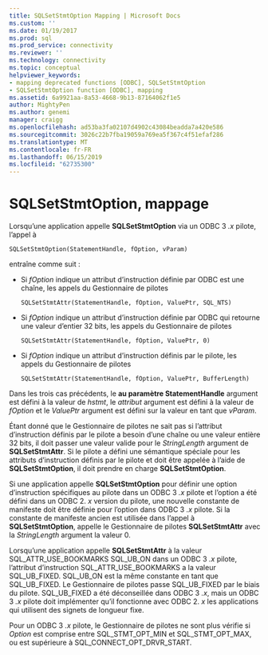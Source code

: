 ```yaml
---
title: SQLSetStmtOption Mapping | Microsoft Docs
ms.custom: ''
ms.date: 01/19/2017
ms.prod: sql
ms.prod_service: connectivity
ms.reviewer: ''
ms.technology: connectivity
ms.topic: conceptual
helpviewer_keywords:
- mapping deprecated functions [ODBC], SQLSetStmtOption
- SQLSetStmtOption function [ODBC], mapping
ms.assetid: 6a9921aa-8a53-4668-9b13-87164062f1e5
author: MightyPen
ms.author: genemi
manager: craigg
ms.openlocfilehash: ad53ba3fa02107d4902c43084beadda7a420e586
ms.sourcegitcommit: 3026c22b7fba19059a769ea5f367c4f51efaf286
ms.translationtype: MT
ms.contentlocale: fr-FR
ms.lasthandoff: 06/15/2019
ms.locfileid: "62735300"
---
```

# <a name="sqlsetstmtoption-mapping"></a>SQLSetStmtOption, mappage
Lorsqu’une application appelle **SQLSetStmtOption** via un ODBC 3 *.x* pilote, l’appel à  
  
```  
SQLSetStmtOption(StatementHandle, fOption, vParam)  
```  
  
 entraîne comme suit :  
  
-   Si *fOption* indique un attribut d’instruction définie par ODBC est une chaîne, les appels du Gestionnaire de pilotes  
  
    ```  
    SQLSetStmtAttr(StatementHandle, fOption, ValuePtr, SQL_NTS)  
    ```  
  
-   Si *fOption* indique un attribut d’instruction définie par ODBC qui retourne une valeur d’entier 32 bits, les appels du Gestionnaire de pilotes  
  
    ```  
    SQLSetStmtAttr(StatementHandle, fOption, ValuePtr, 0)  
    ```  
  
-   Si *fOption* indique un attribut d’instruction définis par le pilote, les appels du Gestionnaire de pilotes  
  
    ```  
    SQLSetStmtAttr(StatementHandle, fOption, ValuePtr, BufferLength)  
    ```  
  
 Dans les trois cas précédents, le **au paramètre StatementHandle** argument est défini à la valeur de *hstmt*, le *attribut* argument est défini à la valeur de *fOption* et le *ValuePtr* argument est défini sur la valeur en tant que *vParam*.  
  
 Étant donné que le Gestionnaire de pilotes ne sait pas si l’attribut d’instruction définis par le pilote a besoin d’une chaîne ou une valeur entière 32 bits, il doit passer une valeur valide pour le *StringLength* argument de **SQLSetStmtAttr**. Si le pilote a défini une sémantique spéciale pour les attributs d’instruction définis par le pilote et doit être appelée à l’aide de **SQLSetStmtOption**, il doit prendre en charge **SQLSetStmtOption**.  
  
 Si une application appelle **SQLSetStmtOption** pour définir une option d’instruction spécifiques au pilote dans un ODBC 3 *.x* pilote et l’option a été défini dans un ODBC 2. *x* version du pilote, une nouvelle constante de manifeste doit être définie pour l’option dans ODBC 3 *.x* pilote. Si la constante de manifeste ancien est utilisée dans l’appel à **SQLSetStmtOption**, appelle le Gestionnaire de pilotes **SQLSetStmtAttr** avec la *StringLength* argument la valeur 0.  
  
 Lorsqu’une application appelle **SQLSetStmtAttr** à la valeur SQL_ATTR_USE_BOOKMARKS SQL_UB_ON dans un ODBC 3 *.x* pilote, l’attribut d’instruction SQL_ATTR_USE_BOOKMARKS a la valeur SQL_UB_FIXED. SQL_UB_ON est la même constante en tant que SQL_UB_FIXED. Le Gestionnaire de pilotes passe SQL_UB_FIXED par le biais du pilote. SQL_UB_FIXED a été déconseillée dans ODBC 3 *.x*, mais un ODBC 3 *.x* pilote doit implémenter qu’il fonctionne avec ODBC 2. *x* les applications qui utilisent des signets de longueur fixe.  
  
 Pour un ODBC 3 *.x* pilote, le Gestionnaire de pilotes ne sont plus vérifie si *Option* est comprise entre SQL_STMT_OPT_MIN et SQL_STMT_OPT_MAX, ou est supérieure à SQL_CONNECT_OPT_DRVR_START.
